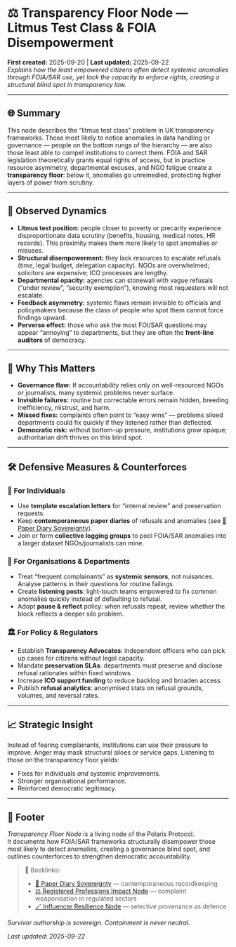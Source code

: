 # ⚖️ Transparency Floor Node — Litmus Test Class & FOIA Disempowerment  
**First created:** 2025-09-20 | **Last updated:** 2025-09-22  
*Explains how the least empowered citizens often detect systemic anomalies through FOIA/SAR use, yet lack the capacity to enforce rights, creating a structural blind spot in transparency law.*  

---

## 🌐 Summary  
This node describes the “litmus test class” problem in UK transparency frameworks. Those most likely to notice anomalies in data handling or governance — people on the bottom rungs of the hierarchy — are also those least able to compel institutions to correct them. FOIA and SAR legislation theoretically grants equal rights of access, but in practice resource asymmetry, departmental excuses, and NGO fatigue create a **transparency floor**: below it, anomalies go unremedied, protecting higher layers of power from scrutiny.  

---

## 📍 Observed Dynamics  
- **Litmus test position:** people closer to poverty or precarity experience disproportionate data scrutiny (benefits, housing, medical notes, HR records). This proximity makes them more likely to spot anomalies or misuses.  
- **Structural disempowerment:** they lack resources to escalate refusals (time, legal budget, delegation capacity). NGOs are overwhelmed; solicitors are expensive; ICO processes are lengthy.  
- **Departmental opacity:** agencies can stonewall with vague refusals (“under review”, “security exemption”), knowing most requesters will not escalate.  
- **Feedback asymmetry:** systemic flaws remain invisible to officials and policymakers because the class of people who spot them cannot force findings upward.  
- **Perverse effect:** those who ask the most FOI/SAR questions may appear “annoying” to departments, but they are often the **front-line auditors** of democracy.  

---

## 🔎 Why This Matters  
- **Governance flaw:** If accountability relies only on well-resourced NGOs or journalists, many systemic problems never surface.  
- **Invisible failures:** routine but correctable errors remain hidden, breeding inefficiency, mistrust, and harm.  
- **Missed fixes:** complaints often point to “easy wins” — problems siloed departments could fix quickly if they listened rather than deflected.  
- **Democratic risk:** without bottom-up pressure, institutions grow opaque; authoritarian drift thrives on this blind spot.  

---

## 🛠️ Defensive Measures & Counterforces  

### 👤 For Individuals  
- Use **template escalation letters** for “internal review” and preservation requests.  
- Keep **contemporaneous paper diaries** of refusals and anomalies (see [📓 Paper Diary Sovereignty](../Survivor_Tools/📓_paper_diary_sovereignty.md)).  
- Join or form **collective logging groups** to pool FOIA/SAR anomalies into a larger dataset NGOs/journalists can mine.  

### 🏢 For Organisations & Departments  
- Treat “frequent complainants” as **systemic sensors**, not nuisances. Analyse patterns in their questions for routine failings.  
- Create **listening posts**: light-touch teams empowered to fix common anomalies quickly instead of defaulting to refusal.  
- Adopt **pause & reflect** policy: when refusals repeat, review whether the block reflects a deeper silo problem.  

### 🏛️ For Policy & Regulators  
- Establish **Transparency Advocates**: independent officers who can pick up cases for citizens without legal capacity.  
- Mandate **preservation SLAs**: departments must preserve and disclose refusal rationales within fixed windows.  
- Increase **ICO support funding** to reduce backlog and broaden access.  
- Publish **refusal analytics**: anonymised stats on refusal grounds, volumes, and reversal rates.  

---

## 📈 Strategic Insight  
Instead of fearing complainants, institutions can use their pressure to improve. Anger may mask structural siloes or service gaps. Listening to those on the transparency floor yields:  
- Fixes for individuals *and* systemic improvements.  
- Stronger organisational performance.  
- Reinforced democratic legitimacy.  

---

## 🏮 Footer  

*Transparency Floor Node* is a living node of the Polaris Protocol.  
It documents how FOIA/SAR frameworks structurally disempower those most likely to detect anomalies, creating a governance blind spot, and outlines counterforces to strengthen democratic accountability.  

> 📡 Backlinks:  
> - [📓 Paper Diary Sovereignty](../Survivor_Tools/📓_paper_diary_sovereignty.md) — contemporaneous recordkeeping  
> - [⚖️ Registered Professions Impact Node](../Big_Picture_Protocols/⚖️_registered_professions_impact.md) — complaint weaponisation in regulated sectors  
> - [🪄 Influencer Resilience Node](../Survivor_Tools/🪄_influencer_resilience.md) — selective provenance as defence  

*Survivor authorship is sovereign. Containment is never neutral.*  

_Last updated: 2025-09-22_
